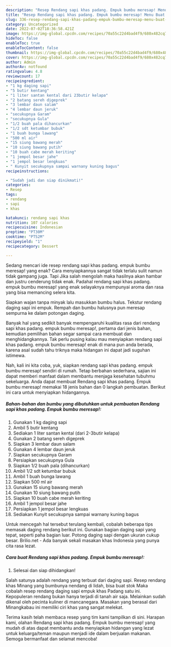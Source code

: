 ```yaml
---
description: "Resep Rendang sapi khas padang. Empuk bumbu meresap! Menu Buat lebaran"
title: "Resep Rendang sapi khas padang. Empuk bumbu meresap! Menu Buat lebaran"
slug: 336-resep-rendang-sapi-khas-padang-empuk-bumbu-meresap-menu-buat-lebaran
category: Uncategorized
date: 2022-07-02T18:36:58.421Z
image: https://img-global.cpcdn.com/recipes/70a55c22d4bad4f9/680x482cq70/rendang-sapi-khas-padang-empuk-bumbu-meresap-foto-resep-utama.jpg
hideToc: false
enableToc: true
enableTocContent: false
thumbnail: https://img-global.cpcdn.com/recipes/70a55c22d4bad4f9/680x482cq70/rendang-sapi-khas-padang-empuk-bumbu-meresap-foto-resep-utama.jpg
cover: https://img-global.cpcdn.com/recipes/70a55c22d4bad4f9/680x482cq70/rendang-sapi-khas-padang-empuk-bumbu-meresap-foto-resep-utama.jpg
author: Admin
authorAv: notfound
ratingvalue: 4.8
reviewcount: 17
recipeingredient:
- "1 kg daging sapi"
- "5 butir kentang"
- "1 liter santan kental dari 23butir kelapa"
- "2 batang sereh digeprek"
- "3 lembar daun salam"
- "4 lembar daun jeruk"
- "secukupnya Garam"
- "secukupnya Gula"
- "1/2 buah pala dihancurkan"
- "1/2 sdt ketumbar bubuk"
- "1 buah bunga lawang"
- "500 ml air"
- "15 siung bawang merah"
- "10 siung bawang putih"
- "10 buah cabe merah keriting"
- "1 jempol besar jahe"
- "1 jempol besar lengkuas"
- " Kunyit secukupnya sampai warnany kuning bagus"
recipeinstructions:

- "Sudah jadi dan siap dinikmati!"
categories:
- Resep
tags:
- rendang
- sapi
- khas

katakunci: rendang sapi khas 
nutrition: 107 calories
recipecuisine: Indonesian
preptime: "PT30M"
cooktime: "PT52M"
recipeyield: "1"
recipecategory: Dessert

---
```



Sedang mencari ide resep rendang sapi khas padang. empuk bumbu meresap! yang enak? Cara menyiapkannya sangat tidak terlalu sulit namun tidak gampang juga. Tapi Jika salah mengolah maka hasilnya akan hambar dan justru cenderung tidak enak. Padahal rendang sapi khas padang. empuk bumbu meresap! yang enak selayaknya mempunyai aroma dan rasa yang bisa memancing selera kita.


Siapkan wajan tanpa minyak lalu masukkan bumbu halus. Tekstur rendang daging sapi ini empuk. Rempah dan bumbu halusnya pun meresap sempurna ke dalam potongan daging.

Banyak hal yang sedikit banyak mempengaruhi kualitas rasa dari rendang sapi khas padang. empuk bumbu meresap!, pertama dari jenis bahan, kemudian pemilihan bahan segar sampai cara membuat dan menghidangkannya. Tak perlu pusing kalau mau menyiapkan rendang sapi khas padang. empuk bumbu meresap! enak di mana pun anda berada, karena asal sudah tahu triknya maka hidangan ini dapat jadi suguhan istimewa.


Nah, kali ini kita coba, yuk, siapkan rendang sapi khas padang. empuk bumbu meresap! sendiri di rumah. Tetap berbahan sederhana, sajian ini dapat memberi manfaat dalam membantu menjaga kesehatan tubuhmu sekeluarga. Anda dapat membuat Rendang sapi khas padang. Empuk bumbu meresap! memakai 18 jenis bahan dan 0 langkah pembuatan. Berikut ini cara untuk menyiapkan hidangannya.

<!--inarticleads1-->

##### Bahan-bahan dan bumbu yang dibutuhkan untuk pembuatan Rendang sapi khas padang. Empuk bumbu meresap!:

1. Gunakan 1 kg daging sapi
1. Ambil 5 butir kentang
1. Sediakan 1 liter santan kental (dari 2-3butir kelapa)
1. Gunakan 2 batang sereh digeprek
1. Siapkan 3 lembar daun salam
1. Gunakan 4 lembar daun jeruk
1. Siapkan secukupnya Garam
1. Persiapkan secukupnya Gula
1. Siapkan 1/2 buah pala (dihancurkan)
1. Ambil 1/2 sdt ketumbar bubuk
1. Ambil 1 buah bunga lawang
1. Siapkan 500 ml air
1. Gunakan 15 siung bawang merah
1. Gunakan 10 siung bawang putih
1. Siapkan 10 buah cabe merah keriting
1. Ambil 1 jempol besar jahe
1. Persiapkan 1 jempol besar lengkuas
1. Sediakan  Kunyit secukupnya sampai warnany kuning bagus


Untuk mencegah hal tersebut terulang kembali, cobalah beberapa tips memasak daging rendang berikut ini. Gunakan bagian daging sapi yang tepat, seperti paha bagian luar. Potong daging sapi dengan ukuran cukup besar. Brilio.net - Ada banyak sekali masakan khas Indonesia yang punya cita rasa lezat. 

<!--inarticleads2-->

##### Cara buat Rendang sapi khas padang. Empuk bumbu meresap!:


1. Selesai dan siap dihidangkan!

Salah satunya adalah rendang yang terbuat dari daging sapi. Resep rendang khas Minang yang bumbunya nendang di lidah, bisa buat stok Maka cobalah resep rendang daging sapi empuk khas Padang satu ini. Kepopuleran rendang bukan hanya terjadi di tanah air saja. Melainkan sudah dikenal oleh pecinta kuliner di mancanegara. Masakan yang berasal dari Minangkabau ini memiliki ciri khas yang sangat melekat. 

Terima kasih telah membaca resep yang tim kami tampilkan di sini. Harapan kami, olahan Rendang sapi khas padang. Empuk bumbu meresap! yang mudah di atas dapat membantu anda menyiapkan hidangan yang lezat untuk keluarga/teman maupun menjadi ide dalam berjualan makanan. Semoga bermanfaat dan selamat mencoba!
